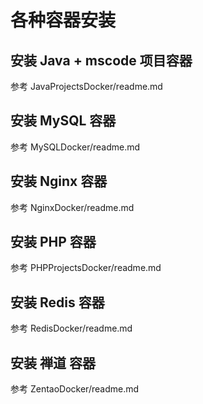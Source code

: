 # 各种容器安装

## 安装 Java + mscode 项目容器

参考 JavaProjectsDocker/readme.md

## 安装 MySQL 容器

参考 MySQLDocker/readme.md

## 安装 Nginx 容器

参考 NginxDocker/readme.md

## 安装 PHP 容器

参考 PHPProjectsDocker/readme.md

## 安装 Redis 容器

参考 RedisDocker/readme.md

## 安装 禅道 容器

参考 ZentaoDocker/readme.md